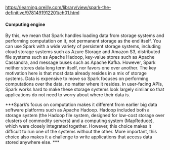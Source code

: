 https://learning.oreilly.com/library/view/spark-the-definitive/9781491912201/ch01.html


#### Computing engine

By this, we mean that Spark handles loading data from storage systems and performing computation on it, not permanent storage as the end itself. You can use Spark with a wide variety of persistent storage systems, including cloud storage systems such as Azure Storage and Amazon S3, distributed file systems such as Apache Hadoop, key-value stores such as Apache Cassandra, and message buses such as Apache Kafka. However, Spark neither stores data long term itself, nor favors one over another. The key motivation here is that most data already resides in a mix of storage systems. Data is expensive to move so Spark focuses on performing computations over the data, no matter where it resides. In user-facing APIs, Spark works hard to make these storage systems look largely similar so that applications do not need to worry about where their data is.

***Spark’s focus on computation makes it different from earlier big data software platforms such as Apache Hadoop. Hadoop included both a storage system (the Hadoop file system, designed for low-cost storage over clusters of commodity servers) and a computing system (MapReduce), which were closely integrated together. However, this choice makes it difficult to run one of the systems without the other. More important, this choice also makes it a challenge to write applications that access data stored anywhere else. ***

